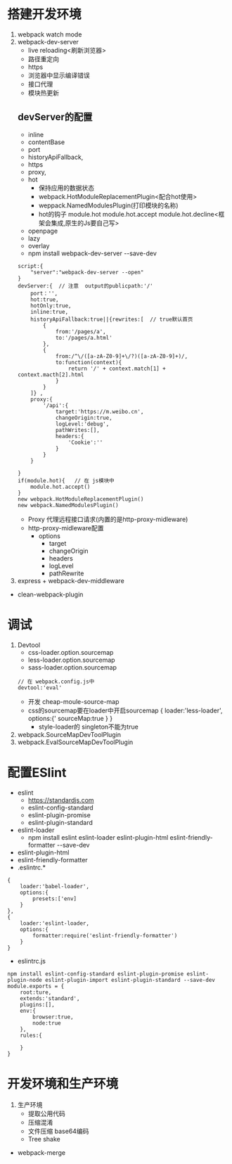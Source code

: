 # 搭建开发环境
1. webpack watch mode
2. webpack-dev-server
   * live reloading<刷新浏览器>
   * 路径重定向
   * https
   * 浏览器中显示编译错误
   * 接口代理
   * 模块热更新
   ## devServer的配置
     * inline
     * contentBase
     * port
     * historyApiFallback,
     * https
     * proxy,
     * hot
         * 保持应用的数据状态
         * webpack.HotModuleReplacementPlugin<配合hot使用>
         * weppack.NamedModulesPlugin(打印模块的名称)
         * hot的钩子 module.hot  module.hot.accept module.hot.decline<框架会集成,原生的Js要自己写>
     * openpage
     * lazy
     * overlay
     * npm install webpack-dev-server --save-dev
     ```
     script:{
         "server":"webpack-dev-server --open"
     }
     devServer:{  // 注意  output的publicpath:'/'
         port：'',
         hot:true,
         hotOnly:true,
         inline:true,
         historyApiFallback:true||{rewrites:[  // true默认首页
             {
                 from:'/pages/a',
                 to:'/pages/a.html'
             },
             {
                 from:/^\/([a-zA-Z0-9]+\/?)([a-zA-Z0-9]+)/,
                 to:function(context){
                     return '/' + context.match[1] + context.macth[2].html
                 }
             }
         ]} ,
         proxy:{
             '/api':{
                 target:'https://m.weibo.cn',
                 changeOrigin:true,
                 logLevel:'debug',
                 pathWrites:[],
                 headers:{
                     'Cookie':''
                 }
             }
         }

     }
     if(module.hot){   // 在 js模块中
         module.hot.accept()
     }
     new webpack.HotModuleReplacementPlugin()
     new webpack.NamedModulesPlugin()
     ```
     * Proxy 代理远程接口请求(内置的是http-proxy-midleware)
     * http-proxy-midleware配置
        * options
           * target
           * changeOrigin
           * headers
           * logLevel
           * pathRewrite
3. express + webpack-dev-middleware

 * clean-webpack-plugin 
# 调试
 1. Devtool<Source Map> 
    * css-loader.option.sourcemap
    * less-loader.option.sourcemap
    * sass-loader.option.sourcemap
    ```
    // 在 webpack.config.js中
    devtool:'eval'
    ```
    * 开发  cheap-moule-source-map
    * css的sourcemap要在loader中开启sourcemap 
    {
        loader:'less-loader',
        options:{'
        sourceMap:true
        }
    }  
       * style-loader的 singleton不能为true
 2. webpack.SourceMapDevToolPlugin
 3. webpack.EvalSourceMapDevToolPlugin

 # 配置ESlint
 * eslint
    * https://standardjs.com
    * eslint-config-standard
    * eslint-plugin-promise
    * eslint-plugin-standard 
 * eslint-loader
      * npm install eslint eslint-loader eslint-plugin-html  eslint-friendly-formatter --save-dev
 * eslint-plugin-html
 * eslint-friendly-formatter
 * .eslintrc.*

 ```
 {
     loader:'babel-loader',
     options:{
         presets:['env]
     }
 },
 {
     loader:'eslint-loader,
     options:{
         formatter:require('eslint-friendly-formatter')
     }
 }
 ```

 * eslintrc.js
 ```
 npm install eslint-config-standard eslint-plugin-promise eslint-plugin-node eslint-plugin-import eslint-plugin-standard --save-dev
 module.exports = {
     root:ture,
     extends:'standard',
     plugins:[],
     env:{
         browser:true,
         node:true
     },
     rules:{

     }
 }
 ```

# 开发环境和生产环境
   1. 生产环境
      * 提取公用代码
      * 压缩混淆
      * 文件压缩 base64编码
      * Tree shake

   * webpack-merge   